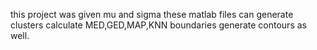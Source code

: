 this project was given mu and sigma
these matlab files can generate clusters
calculate MED,GED,MAP,KNN boundaries
generate contours as well.
